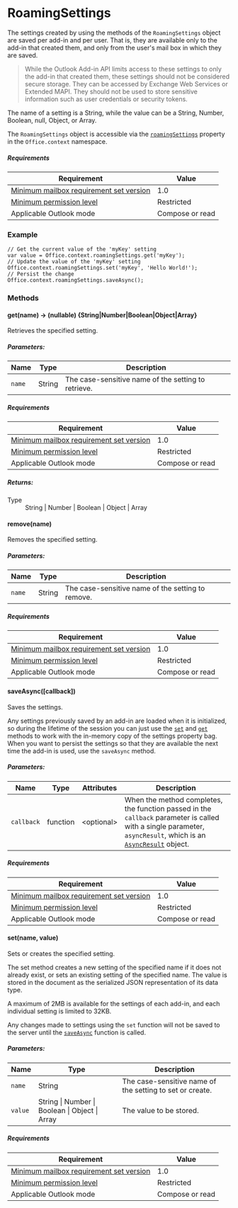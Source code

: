  

# RoamingSettings

The settings created by using the methods of the `RoamingSettings` object are saved per add-in and per user. That is, they are available only to the add-in that created them, and only from the user's mail box in which they are saved.

> While the Outlook Add-in API limits access to these settings to only the add-in that created them, these settings should not be considered secure storage. They can be accessed by Exchange Web Services or Extended MAPI. They should not be used to store sensitive information such as user credentials or security tokens.

The name of a setting is a String, while the value can be a String, Number, Boolean, null, Object, or Array.

The `RoamingSettings` object is accessible via the [`roamingSettings`](Office.context.md#roamingsettings-roamingsettings) property in the `Office.context` namespace.

##### Requirements

|Requirement| Value|
|---|---|
|[Minimum mailbox requirement set version](./tutorial-api-requirement-sets.md)| 1.0|
|[Minimum permission level](https://msdn.microsoft.com/EN-US/library/office/fp161087.aspx)| Restricted|
|Applicable Outlook mode| Compose or read|

### Example

```
// Get the current value of the 'myKey' setting
var value = Office.context.roamingSettings.get('myKey');
// Update the value of the 'myKey' setting
Office.context.roamingSettings.set('myKey', 'Hello World!');
// Persist the change
Office.context.roamingSettings.saveAsync();
```

### Methods

####  get(name) → (nullable) {String|Number|Boolean|Object|Array}

Retrieves the specified setting.

##### Parameters:

|Name| Type| Description|
|---|---|---|
|`name`| String|The case-sensitive name of the setting to retrieve.|

##### Requirements

|Requirement| Value|
|---|---|
|[Minimum mailbox requirement set version](./tutorial-api-requirement-sets.md)| 1.0|
|[Minimum permission level](https://msdn.microsoft.com/EN-US/library/office/fp161087.aspx)| Restricted|
|Applicable Outlook mode| Compose or read|

##### Returns:

<dl class="param-type">

<dt>Type</dt>

<dd>String | Number | Boolean | Object | Array</dd>

</dl>

####  remove(name)

Removes the specified setting.

##### Parameters:

|Name| Type| Description|
|---|---|---|
|`name`| String|The case-sensitive name of the setting to remove.|

##### Requirements

|Requirement| Value|
|---|---|
|[Minimum mailbox requirement set version](./tutorial-api-requirement-sets.md)| 1.0|
|[Minimum permission level](https://msdn.microsoft.com/EN-US/library/office/fp161087.aspx)| Restricted|
|Applicable Outlook mode| Compose or read|
####  saveAsync([callback])

Saves the settings.

Any settings previously saved by an add-in are loaded when it is initialized, so during the lifetime of the session you can just use the [`set`](RoamingSettings.md#setname-value) and [`get`](RoamingSettings.md#getname--nullable-stringnumberbooleanobjectarray) methods to work with the in-memory copy of the settings property bag. When you want to persist the settings so that they are available the next time the add-in is used, use the `saveAsync` method.

##### Parameters:

|Name| Type| Attributes| Description|
|---|---|---|---|
|`callback`| function| &lt;optional&gt;|When the method completes, the function passed in the `callback` parameter is called with a single parameter, `asyncResult`, which is an [`AsyncResult`](simple-types.md#asyncresult) object. |

##### Requirements

|Requirement| Value|
|---|---|
|[Minimum mailbox requirement set version](./tutorial-api-requirement-sets.md)| 1.0|
|[Minimum permission level](https://msdn.microsoft.com/EN-US/library/office/fp161087.aspx)| Restricted|
|Applicable Outlook mode| Compose or read|
####  set(name, value)

Sets or creates the specified setting.

The set method creates a new setting of the specified name if it does not already exist, or sets an existing setting of the specified name. The value is stored in the document as the serialized JSON representation of its data type.

A maximum of 2MB is available for the settings of each add-in, and each individual setting is limited to 32KB.

Any changes made to settings using the `set` function will not be saved to the server until the [`saveAsync`](RoamingSettings.md#saveasynccallback) function is called.

##### Parameters:

|Name| Type| Description|
|---|---|---|
|`name`| String|The case-sensitive name of the setting to set or create.|
|`value`| String &#124; Number &#124; Boolean &#124; Object &#124; Array|The value to be stored.|

##### Requirements

|Requirement| Value|
|---|---|
|[Minimum mailbox requirement set version](./tutorial-api-requirement-sets.md)| 1.0|
|[Minimum permission level](https://msdn.microsoft.com/EN-US/library/office/fp161087.aspx)| Restricted|
|Applicable Outlook mode| Compose or read|

